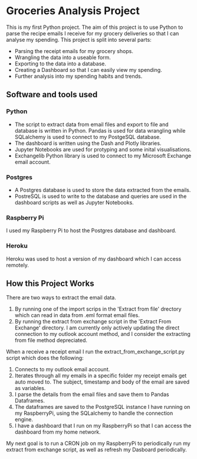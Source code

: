 # Groceries Analysis Project
This is my first Python project. The aim of this project is to use Python to parse the recipe emails I receive for my grocery deliveries so that I can analyse my spending. This project is split into several parts:   
* Parsing the receipt emails for my grocery shops.
* Wrangling the data into a useable form.
* Exporting to the data into a database.
* Creating a Dashboard  so that I can easily view my spending.
* Further analysis into my spending habits and trends.

## Software and tools used
### Python
* The script to extract data from email files and export to file and database is written in Python. Pandas is used for data wrangling while SQLalchemy is used to connect to my PostgeSQL database.
* The dashboard is written using the Dash and Plotly libraries.
* Jupyter Notebooks are used for protyping and some inital visualisations.
* Exchangelib Python library is used to connect to my Microsoft Exchange email account.

### Postgres
* A Postgres database is used to store the data extracted from the emails.
* PostreSQL is used to write to the database and queries are used in the dashboard scripts as well as Jupyter Notebooks.

### Raspberry Pi
I used my Raspberry Pi to host the Postgres database and dashboard.

### Heroku
Heroku was used to host a version of my dashboard which I can access remotely.

## How this Project Works
There are two ways to extract the email data. 
1. By running one of the import scrips in the 'Extract from file' drectory which can read in data from .eml format email files.
2. By running the extract from exchange script in the 'Extract From Exchange' directory.
I am currently only actively updating the direct connection to my outlook account method, and I consider the extracting from file method depreciated.

When a receive a receipt email I run the extract_from_exchange_script.py script which does the following:
1. Connects to my outlook email account.
2. Iterates through all my emails in a specific folder my receipt emails get auto moved to. The subject, timestamp and body of the email are saved as variables.
3. I parse the details from the email files and save them to Pandas Dataframes.
4. The dataframes are saved to the PostgreSQL instance I have running on my RaspberryPi, using the SQLalchemy to handle the connection engine.
5. I have a dashboard that I run on my RaspberryPi so that I can access the dashboard from my home network.

My next goal is to run a CRON job on my RaspberryPi to periodically run my extract from exchange script, as well as refresh my Dasboard periodically.